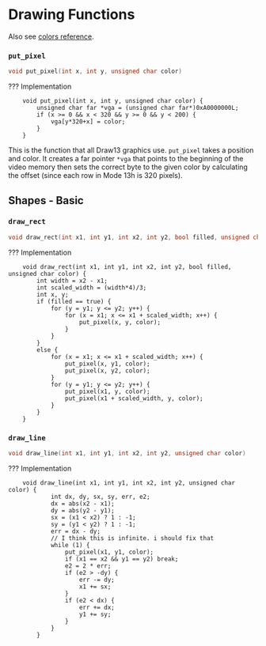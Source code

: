 

# Drawing Functions
Also see [colors reference](colors.md).

### `put_pixel`
```c
void put_pixel(int x, int y, unsigned char color)
```
??? Implementation
	
        void put_pixel(int x, int y, unsigned char color) {
			unsigned char far *vga = (unsigned char far*)0xA0000000L;
			if (x >= 0 && x < 320 && y >= 0 && y < 200) {
				vga[y*320+x] = color;
			}
		}
This is the function that all Draw13 graphics use. `put_pixel` takes a position and color. It creates a far pointer `*vga` that points to the beginning of the video memory then sets the correct byte to the given color by calculating the offset (since each row in Mode 13h is 320 pixels).

## Shapes - Basic

### `draw_rect`
```c
void draw_rect(int x1, int y1, int x2, int y2, bool filled, unsigned char color)
```
??? Implementation
	
        void draw_rect(int x1, int y1, int x2, int y2, bool filled, unsigned char color) {
            int width = x2 - x1;
            int scaled_width = (width*4)/3;
            int x, y;
            if (filled == true) {
                for (y = y1; y <= y2; y++) {
                    for (x = x1; x <= x1 + scaled_width; x++) {
                        put_pixel(x, y, color);
                    }
                }
            }
            else {
                for (x = x1; x <= x1 + scaled_width; x++) {
                    put_pixel(x, y1, color);
                    put_pixel(x, y2, color);
                }
                for (y = y1; y <= y2; y++) {
                    put_pixel(x1, y, color);
                    put_pixel(x1 + scaled_width, y, color);
                }
            }
        }
      
### `draw_line`
```c
void draw_line(int x1, int y1, int x2, int y2, unsigned char color)
```
??? Implementation
	
        void draw_line(int x1, int y1, int x2, int y2, unsigned char color) {
				int dx, dy, sx, sy, err, e2;
				dx = abs(x2 - x1);
				dy = abs(y2 - y1);
				sx = (x1 < x2) ? 1 : -1;
				sy = (y1 < y2) ? 1 : -1;
				err = dx - dy;
				// I think this is infinite. i should fix that
				while (1) {
					put_pixel(x1, y1, color);
					if (x1 == x2 && y1 == y2) break;
					e2 = 2 * err;
					if (e2 > -dy) {
						err -= dy;
						x1 += sx;
					}
					if (e2 < dx) {
						err += dx;
						y1 += sy;
					}
				}
			}
